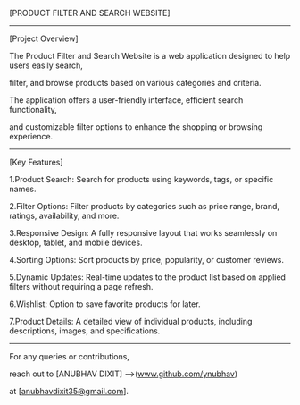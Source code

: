 [PRODUCT FILTER AND SEARCH WEBSITE]
____________________________________________________________________________

[Project Overview]

The Product Filter and Search Website is a web application designed to help users easily search,

filter, and browse products based on various categories and criteria.

The application offers a user-friendly interface, efficient search functionality,

and customizable filter options to enhance the shopping or browsing experience.

_____________________________________________________________________________
[Key Features]

1.Product Search: Search for products using keywords, tags, or specific names.

2.Filter Options: Filter products by categories such as price range, brand, ratings, availability, and more.

3.Responsive Design: A fully responsive layout that works seamlessly on desktop, tablet, and mobile devices.

4.Sorting Options: Sort products by price, popularity, or customer reviews.

5.Dynamic Updates: Real-time updates to the product list based on applied filters without requiring a page refresh.

6.Wishlist: Option to save favorite products for later.

7.Product Details: A detailed view of individual products, including descriptions, images, and specifications.

________________________________________________________________________________

For any queries or contributions,

reach out to [ANUBHAV DIXIT] -->(www.github.com/ynubhav)

at [anubhavdixit35@gmail.com].
